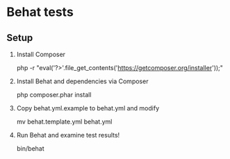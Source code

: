 Behat tests
===========

Setup
-----

 1. Install Composer

    php -r "eval('?>'.file_get_contents('https://getcomposer.org/installer'));"

 2. Install Behat and dependencies via Composer

    php composer.phar install

 3. Copy behat.yml.example to behat.yml and modify

    mv behat.template.yml behat.yml

 4. Run Behat and examine test results!

    bin/behat

